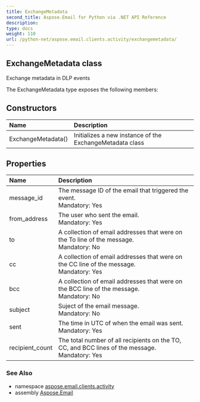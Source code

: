 ```yaml
---
title: ExchangeMetadata
second_title: Aspose.Email for Python via .NET API Reference
description: 
type: docs
weight: 110
url: /python-net/aspose.email.clients.activity/exchangemetadata/
---
```


## ExchangeMetadata class

Exchange metadata in DLP events

The ExchangeMetadata type exposes the following members:
## Constructors
| Name | Description |
| :- | :- |
|ExchangeMetadata()|Initializes a new instance of the ExchangeMetadata class|
## Properties
| Name | Description |
| :- | :- |
|message_id|The message ID of the email that triggered the event.<br/>            Mandatory: Yes|
|from_address|The user who sent the email.<br/>            Mandatory: Yes|
|to|A collection of email addresses that were on the To line of the message.<br/>            Mandatory: No|
|cc|A collection of email addresses that were on the CC line of the message.<br/>            Mandatory: Yes|
|bcc|A collection of email addresses that were on the BCC line of the message.<br/>            Mandatory: No|
|subject|Suject of the email message.<br/>            Mandatory: No|
|sent|The time in UTC of when the email was sent.<br/>            Mandatory: Yes|
|recipient_count|The total number of all recipients on the TO, CC, and BCC lines of the message.<br/>            Mandatory: Yes|

### See Also

* namespace [aspose.email.clients.activity](/python-net/aspose.email.clients.activity/)
* assembly [Aspose.Email](/python-net/)

